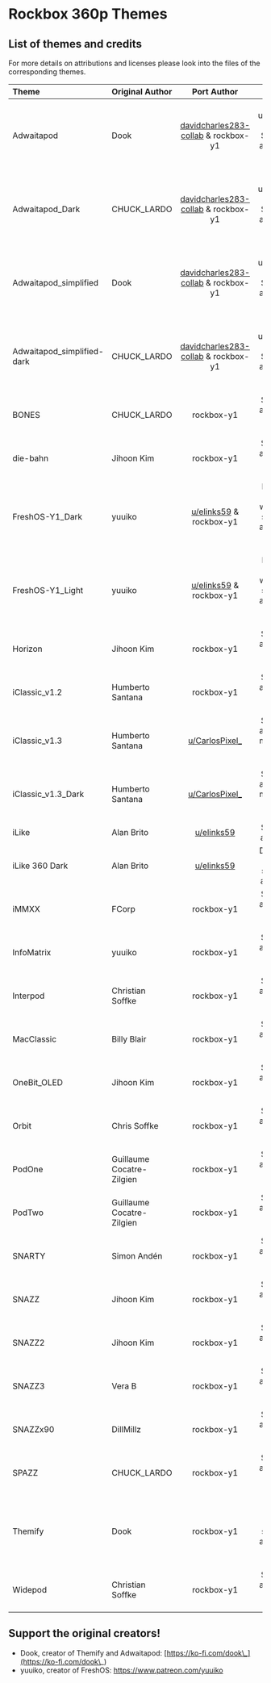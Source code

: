 # Rockbox 360p Themes

## List of themes and credits
For more details on attributions and licenses please look into the files of the corresponding themes.

| Theme | Original Author | Port Author | Changes |
|:-----|:--------|:--------:|:--------:|
| Adwaitapod | Dook | [davidcharles283-collab](https://github.com/davidcharles283-collab) & rockbox-y1 | Remove unsupported features, Scale fonts and images, adjust list padding |
| Adwaitapod_Dark | CHUCK_LARDO | [davidcharles283-collab](https://github.com/davidcharles283-collab) & rockbox-y1 | Remove unsupported features, Scale fonts and images, adjust list padding |
| Adwaitapod_simplified | Dook | [davidcharles283-collab](https://github.com/davidcharles283-collab) & rockbox-y1 | Remove unsupported features, Scale fonts and images, adjust list padding |
| Adwaitapod_simplified-dark | CHUCK_LARDO | [davidcharles283-collab](https://github.com/davidcharles283-collab) & rockbox-y1 | Remove unsupported features, Scale fonts and images, adjust list padding |
| BONES | CHUCK_LARDO | rockbox-y1 | Scale fonts and images, adjust list padding |
| die-bahn | Jihoon Kim | rockbox-y1 | Scale fonts and images, adjust list padding |
| FreshOS-Y1_Dark | yuuiko | [u/elinks59](https://www.reddit.com/user/elinks59) & rockbox-y1 | Fix original theme to work on Y1, scale fonts and images, adjust list padding |
| FreshOS-Y1_Light | yuuiko | [u/elinks59](https://www.reddit.com/user/elinks59) & rockbox-y1 | Fix original theme to work on Y1, scale fonts and images, adjust list padding |
| Horizon | Jihoon Kim | rockbox-y1 | Scale fonts and images, adjust list padding |
| iClassic_v1.2 | Humberto Santana | rockbox-y1 | Scale fonts and images, adjust list padding |
| iClassic_v1.3 | Humberto Santana | [u/CarlosPixel_](https://www.reddit.com/user/CarlosPixel_) | Scale fonts and images, much better non-latin support |
| iClassic_v1.3_Dark | Humberto Santana | [u/CarlosPixel_](https://www.reddit.com/user/CarlosPixel_) | Scale fonts and images, much better non-latin support |
| iLike | Alan Brito | [u/elinks59](https://www.reddit.com/user/elinks59) | Scale fonts and images |
| iLike 360 Dark | Alan Brito | [u/elinks59](https://www.reddit.com/user/elinks59) | Dark variant of iLike, scale fonts and images |
| iMMXX | FCorp | rockbox-y1 | Scale fonts and images, adjust list padding |
| InfoMatrix | yuuiko | rockbox-y1 | Scale fonts and images, adjust list padding |
| Interpod | Christian Soffke | rockbox-y1 | Scale fonts and images, adjust list padding |
| MacClassic | Billy Blair | rockbox-y1 | Scale fonts and images, adjust list padding |
| OneBit_OLED | Jihoon Kim | rockbox-y1 | Scale fonts and images, adjust list padding |
| Orbit | Chris Soffke | rockbox-y1 | Scale fonts and images, adjust list padding |
| PodOne | Guillaume Cocatre-Zilgien | rockbox-y1 | Scale fonts and images, adjust list padding |
| PodTwo | Guillaume Cocatre-Zilgien | rockbox-y1 | Scale fonts and images, adjust list padding |
| SNARTY | Simon Andén | rockbox-y1 | Scale fonts and images, adjust list padding |
| SNAZZ | Jihoon Kim | rockbox-y1 | Scale fonts and images, adjust list padding |
| SNAZZ2 | Jihoon Kim | rockbox-y1 | Scale fonts and images, adjust list padding |
| SNAZZ3 | Vera B | rockbox-y1 | Scale fonts and images, adjust list padding |
| SNAZZx90 | DillMillz | rockbox-y1 | Scale fonts and images, adjust list padding |
| SPAZZ | CHUCK_LARDO | rockbox-y1 | Scale fonts and images, adjust list padding |
| Themify | Dook | rockbox-y1 | Remove brightness options, scale fonts and images, adjust list padding |
| Widepod | Christian Soffke | rockbox-y1 | Scale fonts and images, adjust list padding |

## Support the original creators!
- Dook, creator of Themify and Adwaitapod: [https://ko-fi.com/dook\_](https://ko-fi.com/dook\_)
- yuuiko, creator of FreshOS: https://www.patreon.com/yuuiko